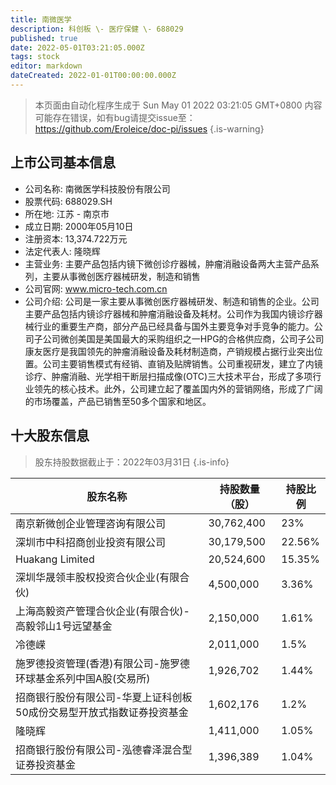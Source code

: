 ```yaml
---
title: 南微医学
description: 科创板 \- 医疗保健 \- 688029
published: true
date: 2022-05-01T03:21:05.000Z
tags: stock
editor: markdown
dateCreated: 2022-01-01T00:00:00.000Z
---
```


> 本页面由自动化程序生成于 Sun May 01 2022 03:21:05 GMT+0800
> 内容可能存在错误，如有bug请提交issue至：https://github.com/Eroleice/doc-pi/issues
{.is-warning}

## 上市公司基本信息
- 公司名称: 南微医学科技股份有限公司
- 股票代码: 688029.SH
- 所在地: 江苏 - 南京市
- 成立日期: 2000年05月10日
- 注册资本: 13,374.722万元
- 法定代表人: 隆晓辉
- 主营业务: 主要产品包括内镜下微创诊疗器械，肿瘤消融设备两大主营产品系列，主要从事微创医疗器械研发，制造和销售
- 公司官网: www.micro-tech.com.cn
- 公司介绍: 公司是一家主要从事微创医疗器械研发、制造和销售的企业。公司主要产品包括内镜诊疗器械和肿瘤消融设备及耗材。公司作为我国内镜诊疗器械行业的重要生产商，部分产品已经具备与国外主要竞争对手竞争的能力。公司子公司微创美国是美国最大的采购组织之一HPG的合格供应商，公司子公司康友医疗是我国领先的肿瘤消融设备及耗材制造商，产销规模占据行业突出位置。公司主要销售模式有经销、直销及贴牌销售。公司重视研发，建立了内镜诊疗、肿瘤消融、光学相干断层扫描成像(OTC)三大技术平台，形成了多项行业领先的核心技术。此外，公司建立起了覆盖国内外的营销网络，形成了广阔的市场覆盖，产品已销售至50多个国家和地区。


## 十大股东信息
> 股东持股数据截止于：2022年03月31日
{.is-info}

| 股东名称 | 持股数量（股） | 持股比例 |
| --- | --- | --- |
| 南京新微创企业管理咨询有限公司 | 30,762,400 | 23% |
| 深圳市中科招商创业投资有限公司 | 30,179,500 | 22.56% |
| Huakang Limited | 20,524,600 | 15.35% |
| 深圳华晟领丰股权投资合伙企业(有限合伙) | 4,500,000 | 3.36% |
| 上海高毅资产管理合伙企业(有限合伙)-高毅邻山1号远望基金 | 2,150,000 | 1.61% |
| 冷德嵘 | 2,011,000 | 1.5% |
| 施罗德投资管理(香港)有限公司-施罗德环球基金系列中国A股(交易所) | 1,926,702 | 1.44% |
| 招商银行股份有限公司-华夏上证科创板50成份交易型开放式指数证券投资基金 | 1,602,176 | 1.2% |
| 隆晓辉 | 1,411,000 | 1.05% |
| 招商银行股份有限公司-泓德睿泽混合型证券投资基金 | 1,396,389 | 1.04% |




